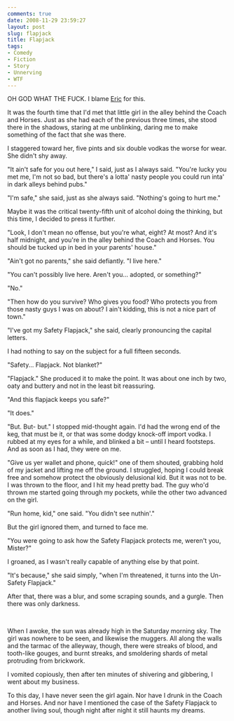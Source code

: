 ```yaml
---
comments: true
date: 2008-11-29 23:59:27
layout: post
slug: flapjack
title: Flapjack
tags:
- Comedy
- Fiction
- Story
- Unnerving
- WTF
---
```


<div class="notes"><p>OH GOD WHAT THE FUCK.  I blame <a href="http://eric-the-girl.livejournal.com/">Eric</a> for this.</p>
</div>
<div class="story" markdown="1">
<p>It was the fourth time that I&#039;d met that little girl in the alley behind the Coach and Horses.  Just as she had each of the previous three times, she stood there in the shadows, staring at me unblinking, daring me to make something of the fact that she was there.</p>
<p>I staggered toward her, five pints and six double vodkas the worse for wear.  She didn&#039;t shy away.</p>
<p>"It ain&#039;t safe for you out here," I said, just as I always said.  "You&#039;re lucky you met me, I&#039;m not so bad, but there&#039;s a lotta&#039; nasty people you could run inta&#039; in dark alleys behind pubs."</p>
<p>"I&#039;m safe," she said, just as she always said.  "Nothing&#039;s going to hurt me."</p>
<p>Maybe it was the critical twenty-fifth unit of alcohol doing the thinking, but this time, I decided to press it further.</p>
<p>"Look, I don&#039;t mean no offense, but you&#039;re what, eight?  At most?  And it&#039;s half midnight, and you&#039;re in the alley behind the Coach and Horses.  You should be tucked up in bed in your parents&#039; house."</p>
<p>"Ain&#039;t got no parents," she said defiantly.  "I live here."</p>
<p>"You can&#039;t possibly live here.  Aren&#039;t you... adopted, or something?"</p>
<p>"No."</p>
<p>"Then how do you survive?  Who gives you food?  Who protects you from those nasty guys I was on about?  I ain&#039;t kidding, this is not a nice part of town."</p>
<p>"I&#039;ve got my Safety Flapjack," she said, clearly pronouncing the capital letters.</p>
<p>I had nothing to say on the subject for a full fifteen seconds.</p>
<p>"Safety...  Flapjack.  Not blanket?"</p>
<p>"Flapjack."  She produced it to make the point.  It was about one inch by two, oaty and buttery and not in the least bit reassuring.</p>
<p>"And this flapjack keeps you safe?"</p>
<p>"It does."</p>
<p>"But.   But- but."  I stopped mid-thought again.  I&#039;d had the wrong end of the keg, that must be it, or that was some dodgy knock-off import vodka.  I rubbed at my eyes for a while, and blinked a bit – until I heard footsteps.  And as soon as I had, they were on me.</p>
<p>"Give us yer wallet and phone, quick!" one of them shouted, grabbing hold of my jacket and lifting me off the ground.  I struggled, hoping I could break free and somehow protect the obviously delusional kid.  But it was not to be.  I was thrown to the floor, and I hit my head pretty bad.  The guy who&#039;d thrown me started going through my pockets, while the other two advanced on the girl.</p>
<p>"Run home, kid," one said.  "You didn&#039;t see nuthin&#039;."</p>
<p>But the girl ignored them, and turned to face me.</p>
<p>"You were going to ask how the Safety Flapjack protects me, weren&#039;t you, Mister?"</p>
<p>I groaned, as I wasn&#039;t really capable of anything else by that point.</p>
<p>"It&#039;s because," she said simply, "when I&#039;m threatened, it turns into the Un-Safety Flapjack."</p>
<p>After that, there was a blur, and some scraping sounds, and a gurgle.  Then there was only darkness.</p>
<br />
<p>When I awoke, the sun was already high in the Saturday morning sky.  The girl was nowhere to be seen, and likewise the muggers.  All along the walls and the tarmac of the alleyway, though, there were streaks of blood, and tooth-like gouges, and burnt streaks, and smoldering shards of metal protruding from brickwork.</p>
<p>I vomited copiously, then after ten minutes of shivering and gibbering, I went about my business.</p>
<p>To this day, I have never seen the girl again.  Nor have I drunk in the Coach and Horses.  And nor have I mentioned the case of the Safety Flapjack to another living soul, though night after night it still haunts my dreams.</p>
</div>

